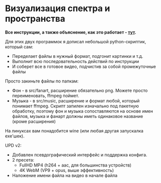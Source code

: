 # Визуализация спектра и пространства
**Все инструкции, а также объяснение, как это работает - [тут](https://tabun.everypony.ru/blog/184295.html).**

Для этих двух программок я дописал небольшой python-скриптик, который сам:
- Переделает файлы в нужный формат, подгонит картинки и т.д.
- Выполнит всю последовательность действий по инструкции
- И соберет все в готовое видео, подчистив за собой промежуточные файлы

Просто закиньте файлы по папкам:
- Фон - в src/fanart, расширение обязательно png. Можете просто переименовать, ffmpeg поймет.
- Музыка - в src/music, расширение и формат любой, который понимает ffmpeg. 
Скрипт запилен изначально под пакетную обработку, поэтому фон и музыка сопоставляются на основе имен файлов, музыка и фанарт должны иметь одинаковое название (кроме расширения)

На линуксах вам понадобится wine (или любая другая запускалка exe'шек).

UPD v2:
- Добавлен псевдографический интерфейс и поддержка конфига.
- 2 пресета:
  - FullHD MP4 (h264 + aac, для большинства устройств)
  - 4K WebM (VP9 + opus, выше эффективность)
- Наложение имени файла на видео в начале файла
